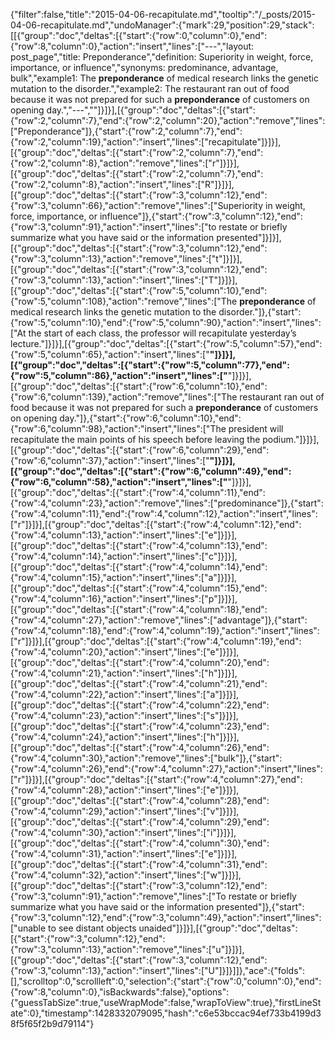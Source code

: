{"filter":false,"title":"2015-04-06-recapitulate.md","tooltip":"/_posts/2015-04-06-recapitulate.md","undoManager":{"mark":29,"position":29,"stack":[[{"group":"doc","deltas":[{"start":{"row":0,"column":0},"end":{"row":8,"column":0},"action":"insert","lines":["---","layout: post_page","title: Preponderance","definition: Superiority in weight, force, importance, or influence","synonyms:  predominance, advantage, bulk","example1: The <strong>preponderance</strong> of medical research links the genetic mutation to the disorder.","example2: The restaurant ran out of food because it was not prepared for such a <strong>preponderance</strong> of customers on opening day.","---",""]}]}],[{"group":"doc","deltas":[{"start":{"row":2,"column":7},"end":{"row":2,"column":20},"action":"remove","lines":["Preponderance"]},{"start":{"row":2,"column":7},"end":{"row":2,"column":19},"action":"insert","lines":["recapitulate"]}]}],[{"group":"doc","deltas":[{"start":{"row":2,"column":7},"end":{"row":2,"column":8},"action":"remove","lines":["r"]}]}],[{"group":"doc","deltas":[{"start":{"row":2,"column":7},"end":{"row":2,"column":8},"action":"insert","lines":["R"]}]}],[{"group":"doc","deltas":[{"start":{"row":3,"column":12},"end":{"row":3,"column":66},"action":"remove","lines":["Superiority in weight, force, importance, or influence"]},{"start":{"row":3,"column":12},"end":{"row":3,"column":91},"action":"insert","lines":["to restate or briefly summarize what you have said or the information presented"]}]}],[{"group":"doc","deltas":[{"start":{"row":3,"column":12},"end":{"row":3,"column":13},"action":"remove","lines":["t"]}]}],[{"group":"doc","deltas":[{"start":{"row":3,"column":12},"end":{"row":3,"column":13},"action":"insert","lines":["T"]}]}],[{"group":"doc","deltas":[{"start":{"row":5,"column":10},"end":{"row":5,"column":108},"action":"remove","lines":["The <strong>preponderance</strong> of medical research links the genetic mutation to the disorder."]},{"start":{"row":5,"column":10},"end":{"row":5,"column":90},"action":"insert","lines":["At the start of each class, the professor will recapitulate yesterday’s lecture."]}]}],[{"group":"doc","deltas":[{"start":{"row":5,"column":57},"end":{"row":5,"column":65},"action":"insert","lines":["<strong>"]}]}],[{"group":"doc","deltas":[{"start":{"row":5,"column":77},"end":{"row":5,"column":86},"action":"insert","lines":["</strong>"]}]}],[{"group":"doc","deltas":[{"start":{"row":6,"column":10},"end":{"row":6,"column":139},"action":"remove","lines":["The restaurant ran out of food because it was not prepared for such a <strong>preponderance</strong> of customers on opening day."]},{"start":{"row":6,"column":10},"end":{"row":6,"column":98},"action":"insert","lines":["The president will recapitulate the main points of his speech before leaving the podium."]}]}],[{"group":"doc","deltas":[{"start":{"row":6,"column":29},"end":{"row":6,"column":37},"action":"insert","lines":["<strong>"]}]}],[{"group":"doc","deltas":[{"start":{"row":6,"column":49},"end":{"row":6,"column":58},"action":"insert","lines":["</strong>"]}]}],[{"group":"doc","deltas":[{"start":{"row":4,"column":11},"end":{"row":4,"column":23},"action":"remove","lines":["predominance"]},{"start":{"row":4,"column":11},"end":{"row":4,"column":12},"action":"insert","lines":["r"]}]}],[{"group":"doc","deltas":[{"start":{"row":4,"column":12},"end":{"row":4,"column":13},"action":"insert","lines":["e"]}]}],[{"group":"doc","deltas":[{"start":{"row":4,"column":13},"end":{"row":4,"column":14},"action":"insert","lines":["c"]}]}],[{"group":"doc","deltas":[{"start":{"row":4,"column":14},"end":{"row":4,"column":15},"action":"insert","lines":["a"]}]}],[{"group":"doc","deltas":[{"start":{"row":4,"column":15},"end":{"row":4,"column":16},"action":"insert","lines":["p"]}]}],[{"group":"doc","deltas":[{"start":{"row":4,"column":18},"end":{"row":4,"column":27},"action":"remove","lines":["advantage"]},{"start":{"row":4,"column":18},"end":{"row":4,"column":19},"action":"insert","lines":["r"]}]}],[{"group":"doc","deltas":[{"start":{"row":4,"column":19},"end":{"row":4,"column":20},"action":"insert","lines":["e"]}]}],[{"group":"doc","deltas":[{"start":{"row":4,"column":20},"end":{"row":4,"column":21},"action":"insert","lines":["h"]}]}],[{"group":"doc","deltas":[{"start":{"row":4,"column":21},"end":{"row":4,"column":22},"action":"insert","lines":["a"]}]}],[{"group":"doc","deltas":[{"start":{"row":4,"column":22},"end":{"row":4,"column":23},"action":"insert","lines":["s"]}]}],[{"group":"doc","deltas":[{"start":{"row":4,"column":23},"end":{"row":4,"column":24},"action":"insert","lines":["h"]}]}],[{"group":"doc","deltas":[{"start":{"row":4,"column":26},"end":{"row":4,"column":30},"action":"remove","lines":["bulk"]},{"start":{"row":4,"column":26},"end":{"row":4,"column":27},"action":"insert","lines":["r"]}]}],[{"group":"doc","deltas":[{"start":{"row":4,"column":27},"end":{"row":4,"column":28},"action":"insert","lines":["e"]}]}],[{"group":"doc","deltas":[{"start":{"row":4,"column":28},"end":{"row":4,"column":29},"action":"insert","lines":["v"]}]}],[{"group":"doc","deltas":[{"start":{"row":4,"column":29},"end":{"row":4,"column":30},"action":"insert","lines":["i"]}]}],[{"group":"doc","deltas":[{"start":{"row":4,"column":30},"end":{"row":4,"column":31},"action":"insert","lines":["e"]}]}],[{"group":"doc","deltas":[{"start":{"row":4,"column":31},"end":{"row":4,"column":32},"action":"insert","lines":["w"]}]}],[{"group":"doc","deltas":[{"start":{"row":3,"column":12},"end":{"row":3,"column":91},"action":"remove","lines":["To restate or briefly summarize what you have said or the information presented"]},{"start":{"row":3,"column":12},"end":{"row":3,"column":49},"action":"insert","lines":["unable to see distant objects unaided"]}]}],[{"group":"doc","deltas":[{"start":{"row":3,"column":12},"end":{"row":3,"column":13},"action":"remove","lines":["u"]}]}],[{"group":"doc","deltas":[{"start":{"row":3,"column":12},"end":{"row":3,"column":13},"action":"insert","lines":["U"]}]}]]},"ace":{"folds":[],"scrolltop":0,"scrollleft":0,"selection":{"start":{"row":0,"column":0},"end":{"row":8,"column":0},"isBackwards":false},"options":{"guessTabSize":true,"useWrapMode":false,"wrapToView":true},"firstLineState":0},"timestamp":1428332079095,"hash":"c6e53bccac94ef733b4199d38f5f65f2b9d79114"}